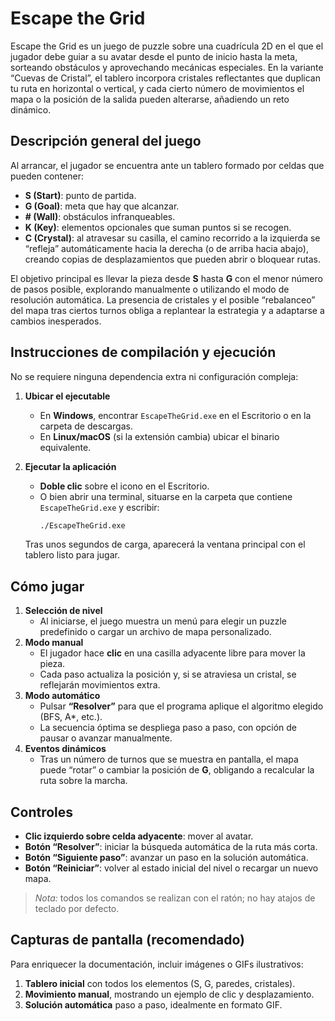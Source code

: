 # Escape the Grid

Escape the Grid es un juego de puzzle sobre una cuadrícula 2D en el que el jugador debe guiar a su avatar desde el punto de inicio hasta la meta, sorteando obstáculos y aprovechando mecánicas especiales. En la variante “Cuevas de Cristal”, el tablero incorpora cristales reflectantes que duplican tu ruta en horizontal o vertical, y cada cierto número de movimientos el mapa o la posición de la salida pueden alterarse, añadiendo un reto dinámico.

## Descripción general del juego

Al arrancar, el jugador se encuentra ante un tablero formado por celdas que pueden contener:

- **S (Start)**: punto de partida.  
- **G (Goal)**: meta que hay que alcanzar.  
- **# (Wall)**: obstáculos infranqueables.  
- **K (Key)**: elementos opcionales que suman puntos si se recogen.  
- **C (Crystal)**: al atravesar su casilla, el camino recorrido a la izquierda se “refleja” automáticamente hacia la derecha (o de arriba hacia abajo), creando copias de desplazamientos que pueden abrir o bloquear rutas.

El objetivo principal es llevar la pieza desde **S** hasta **G** con el menor número de pasos posible, explorando manualmente o utilizando el modo de resolución automática. La presencia de cristales y el posible “rebalanceo” del mapa tras ciertos turnos obliga a replantear la estrategia y a adaptarse a cambios inesperados.

## Instrucciones de compilación y ejecución

No se requiere ninguna dependencia extra ni configuración compleja:

1. **Ubicar el ejecutable**  
   - En **Windows**, encontrar `EscapeTheGrid.exe` en el Escritorio o en la carpeta de descargas.  
   - En **Linux/macOS** (si la extensión cambia) ubicar el binario equivalente.

2. **Ejecutar la aplicación**  
   - **Doble clic** sobre el icono en el Escritorio.  
   - O bien abrir una terminal, situarse en la carpeta que contiene `EscapeTheGrid.exe` y escribir:
     ```bash
     ./EscapeTheGrid.exe
     ```
   Tras unos segundos de carga, aparecerá la ventana principal con el tablero listo para jugar.

## Cómo jugar

1. **Selección de nivel**  
   - Al iniciarse, el juego muestra un menú para elegir un puzzle predefinido o cargar un archivo de mapa personalizado.  
2. **Modo manual**  
   - El jugador hace **clic** en una casilla adyacente libre para mover la pieza.  
   - Cada paso actualiza la posición y, si se atraviesa un cristal, se reflejarán movimientos extra.  
3. **Modo automático**  
   - Pulsar **“Resolver”** para que el programa aplique el algoritmo elegido (BFS, A*, etc.).  
   - La secuencia óptima se despliega paso a paso, con opción de pausar o avanzar manualmente.  
4. **Eventos dinámicos**  
   - Tras un número de turnos que se muestra en pantalla, el mapa puede “rotar” o cambiar la posición de **G**, obligando a recalcular la ruta sobre la marcha.

## Controles

- **Clic izquierdo sobre celda adyacente**: mover al avatar.  
- **Botón “Resolver”**: iniciar la búsqueda automática de la ruta más corta.  
- **Botón “Siguiente paso”**: avanzar un paso en la solución automática.  
- **Botón “Reiniciar”**: volver al estado inicial del nivel o recargar un nuevo mapa.  

> *Nota:* todos los comandos se realizan con el ratón; no hay atajos de teclado por defecto.

## Capturas de pantalla (recomendado)

Para enriquecer la documentación, incluir imágenes o GIFs ilustrativos:

1. **Tablero inicial** con todos los elementos (S, G, paredes, cristales).  
2. **Movimiento manual**, mostrando un ejemplo de clic y desplazamiento.  
3. **Solución automática** paso a paso, idealmente en formato GIF.  
